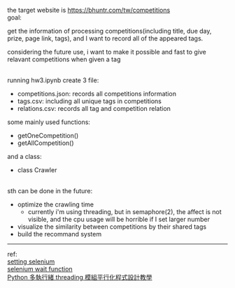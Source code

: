 the target website is <https://bhuntr.com/tw/competitions>  
goal:

<p>get the information of processing competitions(including title, due day, prize, page link, tags), and I want to record all of the appeared tags.</p>
<p>considering the future use, i want to make it possible and fast to give relavant competitions when given a tag</p>

<br>
running hw3.ipynb create 3 file:

- competitions.json: records all competitions information
- tags.csv: including all unique tags in competitions
- relations.csv: records all tag and competition relation
  <br>

some mainly used functions:

- getOneCompetition()
- getAllCompetition()
  <br>

and a class:

- class Crawler  
   <br>

sth can be done in the future:

- optimize the crawling time
  - currently i'm using threading, but in semaphore(2), the affect is not visible, and the cpu usage will be horrible if I set larger number
- visualize the similarity between competitions by their shared tags
- build the recommand system

---

ref:  
[setting selenium](https://www.selenium.dev/blog/2023/headless-is-going-away/)  
[selenium wait function](https://www.learncodewithmike.com/2020/06/python-selenium-waits.html)  
[Python 多執行緒 threading 模組平行化程式設計教學](https://blog.gtwang.org/programming/python-threading-multithreaded-programming-tutorial/)
